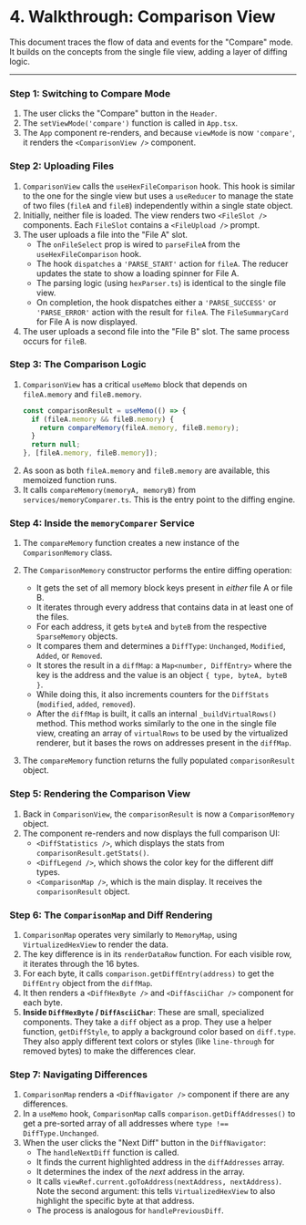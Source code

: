 
# 4. Walkthrough: Comparison View

This document traces the flow of data and events for the "Compare" mode. It builds on the concepts from the single file view, adding a layer of diffing logic.

---

### Step 1: Switching to Compare Mode

1.  The user clicks the "Compare" button in the `Header`.
2.  The `setViewMode('compare')` function is called in `App.tsx`.
3.  The `App` component re-renders, and because `viewMode` is now `'compare'`, it renders the `<ComparisonView />` component.

### Step 2: Uploading Files

1.  `ComparisonView` calls the `useHexFileComparison` hook. This hook is similar to the one for the single view but uses a `useReducer` to manage the state of two files (`fileA` and `fileB`) independently within a single state object.
2.  Initially, neither file is loaded. The view renders two `<FileSlot />` components. Each `FileSlot` contains a `<FileUpload />` prompt.
3.  The user uploads a file into the "File A" slot.
    -   The `onFileSelect` prop is wired to `parseFileA` from the `useHexFileComparison` hook.
    -   The hook `dispatches` a `'PARSE_START'` action for `fileA`. The reducer updates the state to show a loading spinner for File A.
    -   The parsing logic (using `hexParser.ts`) is identical to the single file view.
    -   On completion, the hook dispatches either a `'PARSE_SUCCESS'` or `'PARSE_ERROR'` action with the result for `fileA`. The `FileSummaryCard` for File A is now displayed.
4.  The user uploads a second file into the "File B" slot. The same process occurs for `fileB`.

### Step 3: The Comparison Logic

1.  `ComparisonView` has a critical `useMemo` block that depends on `fileA.memory` and `fileB.memory`.
    ```typescript
    const comparisonResult = useMemo(() => {
      if (fileA.memory && fileB.memory) {
        return compareMemory(fileA.memory, fileB.memory);
      }
      return null;
    }, [fileA.memory, fileB.memory]);
    ```
2.  As soon as both `fileA.memory` and `fileB.memory` are available, this memoized function runs.
3.  It calls `compareMemory(memoryA, memoryB)` from `services/memoryComparer.ts`. This is the entry point to the diffing engine.

### Step 4: Inside the `memoryComparer` Service

1.  The `compareMemory` function creates a new instance of the `ComparisonMemory` class.
2.  The `ComparisonMemory` constructor performs the entire diffing operation:
    -   It gets the set of all memory block keys present in *either* file A or file B.
    -   It iterates through every address that contains data in at least one of the files.
    -   For each address, it gets `byteA` and `byteB` from the respective `SparseMemory` objects.
    -   It compares them and determines a `DiffType`: `Unchanged`, `Modified`, `Added`, or `Removed`.
    -   It stores the result in a `diffMap`: a `Map<number, DiffEntry>` where the key is the address and the value is an object `{ type, byteA, byteB }`.
    -   While doing this, it also increments counters for the `DiffStats` (`modified`, `added`, `removed`).
    -   After the `diffMap` is built, it calls an internal `_buildVirtualRows()` method. This method works similarly to the one in the single file view, creating an array of `virtualRows` to be used by the virtualized renderer, but it bases the rows on addresses present in the `diffMap`.

3.  The `compareMemory` function returns the fully populated `comparisonResult` object.

### Step 5: Rendering the Comparison View

1.  Back in `ComparisonView`, the `comparisonResult` is now a `ComparisonMemory` object.
2.  The component re-renders and now displays the full comparison UI:
    -   `<DiffStatistics />`, which displays the stats from `comparisonResult.getStats()`.
    -   `<DiffLegend />`, which shows the color key for the different diff types.
    -   `<ComparisonMap />`, which is the main display. It receives the `comparisonResult` object.

### Step 6: The `ComparisonMap` and Diff Rendering

1.  `ComparisonMap` operates very similarly to `MemoryMap`, using `VirtualizedHexView` to render the data.
2.  The key difference is in its `renderDataRow` function. For each visible row, it iterates through the 16 bytes.
3.  For each byte, it calls `comparison.getDiffEntry(address)` to get the `DiffEntry` object from the `diffMap`.
4.  It then renders a `<DiffHexByte />` and `<DiffAsciiChar />` component for each byte.
5.  **Inside `DiffHexByte` / `DiffAsciiChar`**: These are small, specialized components. They take a `diff` object as a prop. They use a helper function, `getDiffStyle`, to apply a background color based on `diff.type`. They also apply different text colors or styles (like `line-through` for removed bytes) to make the differences clear.

### Step 7: Navigating Differences

1.  `ComparisonMap` renders a `<DiffNavigator />` component if there are any differences.
2.  In a `useMemo` hook, `ComparisonMap` calls `comparison.getDiffAddresses()` to get a pre-sorted array of all addresses where `type !== DiffType.Unchanged`.
3.  When the user clicks the "Next Diff" button in the `DiffNavigator`:
    -   The `handleNextDiff` function is called.
    -   It finds the current highlighted address in the `diffAddresses` array.
    -   It determines the index of the *next* address in the array.
    -   It calls `viewRef.current.goToAddress(nextAddress, nextAddress)`. Note the second argument: this tells `VirtualizedHexView` to also highlight the specific byte at that address.
    -   The process is analogous for `handlePreviousDiff`.
